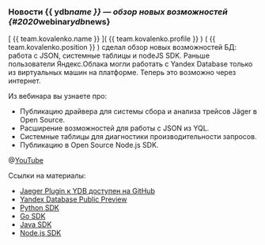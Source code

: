 ### Новости {{ ydb*name }} — обзор новых возможностей {#2020*webinar*ydb*news}
[ {{ team.kovalenko.name }} ]( {{ team.kovalenko.profile }} ) ( {{ team.kovalenko.position }} ) сделал обзор новых возможностей БД: работа с JSON, системные таблицы и nodeJS SDK. Раньше пользователи Яндекс.Облака могли работать с Yandex Database только из виртуальных машин на платформе. Теперь это возможно через интернет.

Из вебинара вы узнаете про:
* Публикацию драйвера для системы сбора и анализа трейсов Jäger в Open Source.
* Расширение возможностей для работы с JSON из YQL.
* Системные таблицы для диагностики производительности запросов.
* Публикацию в Open Source Node.js SDK.

@[YouTube](https://youtu.be/6LMH4Q4uGBU)

Ссылки на материалы:
* [Jaeger Plugin к YDB доступен на GitHub](github.com/yandex-cloud/jaeger-ydb-store)
* [Yandex Database Public Preview](cloud.yandex.ru/services/ydb)
* [Python SDK](github.com/yandex-cloud/ydb-python-sdk)
* [Go SDK](github.com/yandex-cloud/ydb-go-sdk)
* [Java SDK](github.com/yandex-cloud/ydb-java-sdk)
* [Node.js SDK](github.com/yandex-cloud/ydb-nodejs-sdk)




